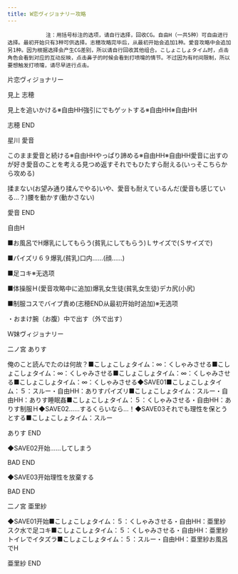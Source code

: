 ```yaml
---
title: W恋ヴィジョナリー攻略
---
```


                注：用括号标注的选项，请自行选择，回收CG。自由H（一共5种）可自由进行选择。最初开始只有3种可供选择。志穂攻略完毕后，从最初开始会追加1种。愛音攻略中会追加另1种。因为根据选择会产生CG差别，所以请自行回收其他组合。こしょこしょタイム时，点击角色会看到对应的互动反映，点击鼻子的时候会看到打喷嚏的情节。不过因为有时间限制，所以要想触发打喷嚏，请尽早进行点击。

片恋ヴィジョナリー

見上 志穂

見上を追いかける※自由HH強引にでもゲットする※自由HH※自由HH

志穂 END

星川 愛音

このまま愛音と続ける※自由HHやっぱり諦める※自由HH※自由HH愛音に出すのが好き愛音のことを考える見つめ返すそれでもひたすら耐える(いっそこちらから攻める)

揉まない(お望み通り揉んでやる)いや、愛音も耐えているんだ(愛音も感じている…？)腰を動かす(動かさない)

愛音 END

自由H

■お風呂でH爆乳にしてもらう(貧乳にしてもらう)Ｌサイズで(Ｓサイズで)

■パイズリ６９爆乳(貧乳)口内……(顔……)

■足コキ※无选项

■体操服Ｈ(愛音攻略中に追加)爆乳女生徒(貧乳女生徒)デカ尻(小尻)

■制服コスでバイブ責め(志穂END从最初开始时追加)※无选项

・おまけ腕（お腹）中で出す（外で出す）

Ｗ妹ヴィジョナリー

二ノ宮 ありす

俺のこと読んでたのは何故？■こしょこしょタイム：∞：くしゃみさせる■こしょこしょタイム：∞：くしゃみさせる■こしょこしょタイム：∞：くしゃみさせる■こしょこしょタイム：∞：くしゃみさせる◆SAVE01■こしょこしょタイム：５：スルー・自由HH：ありすパイズリ■こしょこしょタイム：スルー・自由HH：ありす睡眠姦■こしょこしょタイム：５：くしゃみさせる・自由HH：ありす制服Ｈ◆SAVE02……するくらいなら…！◆SAVE03それでも理性を保とうとする■こしょこしょタイム：スルー

ありす END

◆SAVE02开始……してしまう

BAD END

◆SAVE03开始理性を放棄する

BAD END

二ノ宮 亜里紗

◆SAVE01开始■こしょこしょタイム：５：くしゃみさせる・自由HH：亜里紗スク水で足コキ■こしょこしょタイム：５：くしゃみさせる・自由HH：亜里紗トイレでイタズラ■こしょこしょタイム：５：スルー・自由HH：亜里紗お風呂でH

亜里紗 END
              
